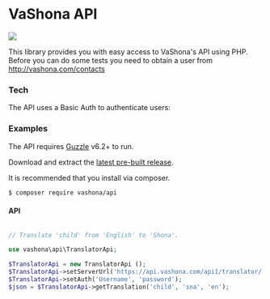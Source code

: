 # VaShona API
![](http://vashona.com/favicon.ico)

This library provides you with easy access to VaShona's API using PHP. Before you can do some tests you need to obtain a user from http://vashona.com/contacts

### Tech

The API uses a Basic Auth to authenticate users:

### Examples

The API requires [Guzzle](https://github.com/guzzle/guzzle) v6.2+ to run.

Download and extract the [latest pre-built release](https://github.com/vashona/api/).

It is recommended that you install via composer.

```sh
$ composer require vashona/api
```
#### API
```php

// Translate 'child' from 'English' to 'Shona'.

use vashona\api\TranslatorApi;

$TranslatorApi = new TranslatorApi ();
$TranslatorApi->setServerUrl('https://api.vashona.com/api1/translator/');
$TranslatorApi->setAuth('Username', 'password');
$json = $TranslatorApi->getTranslation('child', 'sna', 'en');

```
